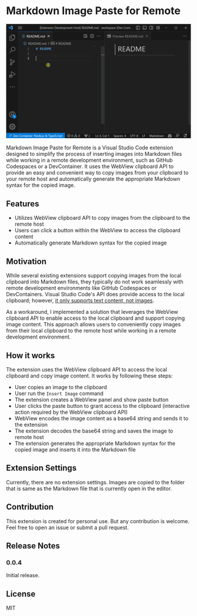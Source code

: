 # Markdown Image Paste for Remote

![screen shot](images/screenshot.gif)

Markdown Image Paste for Remote is a Visual Studio Code extension designed to simplify the process of inserting images into Markdown files while working in a remote development environment, such as GitHub Codespaces or a DevContainer. It uses the WebView clipboard API to provide an easy and convenient way to copy images from your clipboard to your remote host and automatically generate the appropriate Markdown syntax for the copied image.

## Features

- Utilizes WebView clipboard API to copy images from the clipboard to the remote host
- Users can click a button within the WebView to access the clipboard content
- Automatically generate Markdown syntax for the copied image

## Motivation

While several existing extensions support copying images from the local clipboard into Markdown files, they typically do not work seamlessly with remote development environments like GitHub Codespaces or DevContainers. Visual Studio Code's API does provide access to the local clipboard; however, [it only supports text content, not images](https://code.visualstudio.com/api/advanced-topics/remote-extensions#using-the-clipboard).

As a workaround, I implemented a solution that leverages the WebView clipboard API to enable access to the local clipboard and support copying image content. This approach allows users to conveniently copy images from their local clipboard to the remote host while working in a remote development environment.

## How it works

The extension uses the WebView clipboard API to access the local clipboard and copy image content. 
It works by following these steps:

- User copies an image to the clipboard
- User run the `Insert Image` command
- The extension creates a WebView panel and show paste button
- User clicks the paste button to grant access to the clipboard (interactive action required by the WebView clipboard API)
- WebView encodes the image content as a base64 string and sends it to the extension
- The extension decodes the base64 string and saves the image to remote host
- The extension generates the appropriate Markdown syntax for the copied image and inserts it into the Markdown file

## Extension Settings

Currently, there are no extension settings. Images are copied to the folder that is same as the Markdown file that is currently open in the editor.

## Contribution

This extension is created for personal use. But any contribution is welcome. Feel free to open an issue or submit a pull request.

## Release Notes

### 0.0.4

Initial release.

## License

MIT
